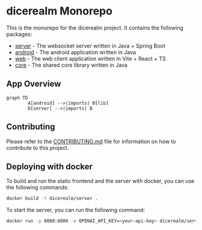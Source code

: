 # dicerealm Monorepo

This is the monorepo for the dicerealm project. It contains the following packages:

- [server](server/README.md) - The websocket server written in Java + Spring Boot
- [android](android/README.md) - The android application written in Java
- [web](web/README.md) - The web client application written in Vite + React + TS
- [core](core/README.md) - The shared core library written in Java

## App Overview

```mermaid
graph TD
		A[android] -->|imports| B[lib]
		D[server] -->|imports| B
```

## Contributing

Please refer to the [CONTRIBUTING.md](CONTRIBUTING.md) file for information on how to contribute to this project.

## Deploying with docker

To build and run the static frontend and the server with docker, you can use the following commands:

```bash
docker build -t dicerealm/server .
```

To start the server, you can run the following command:

```bash
docker run -p 8080:8080 -e OPENAI_API_KEY=<your-api-key> dicerealm/server
```
